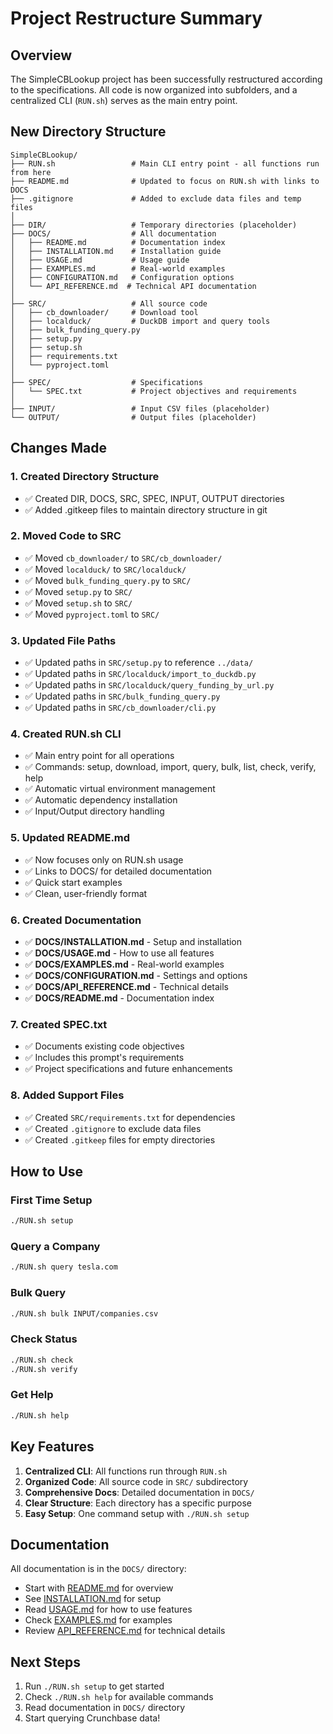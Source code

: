 # Project Restructure Summary

## Overview

The SimpleCBLookup project has been successfully restructured according to the specifications. All code is now organized into subfolders, and a centralized CLI (`RUN.sh`) serves as the main entry point.

## New Directory Structure

```
SimpleCBLookup/
├── RUN.sh                 # Main CLI entry point - all functions run from here
├── README.md              # Updated to focus on RUN.sh with links to DOCS
├── .gitignore             # Added to exclude data files and temp files
│
├── DIR/                   # Temporary directories (placeholder)
├── DOCS/                  # All documentation
│   ├── README.md          # Documentation index
│   ├── INSTALLATION.md    # Installation guide
│   ├── USAGE.md           # Usage guide
│   ├── EXAMPLES.md        # Real-world examples
│   ├── CONFIGURATION.md   # Configuration options
│   └── API_REFERENCE.md  # Technical API documentation
│
├── SRC/                   # All source code
│   ├── cb_downloader/     # Download tool
│   ├── localduck/         # DuckDB import and query tools
│   ├── bulk_funding_query.py
│   ├── setup.py
│   ├── setup.sh
│   ├── requirements.txt
│   └── pyproject.toml
│
├── SPEC/                  # Specifications
│   └── SPEC.txt           # Project objectives and requirements
│
├── INPUT/                 # Input CSV files (placeholder)
└── OUTPUT/                # Output files (placeholder)
```

## Changes Made

### 1. Created Directory Structure
- ✅ Created DIR, DOCS, SRC, SPEC, INPUT, OUTPUT directories
- ✅ Added .gitkeep files to maintain directory structure in git

### 2. Moved Code to SRC
- ✅ Moved `cb_downloader/` to `SRC/cb_downloader/`
- ✅ Moved `localduck/` to `SRC/localduck/`
- ✅ Moved `bulk_funding_query.py` to `SRC/`
- ✅ Moved `setup.py` to `SRC/`
- ✅ Moved `setup.sh` to `SRC/`
- ✅ Moved `pyproject.toml` to `SRC/`

### 3. Updated File Paths
- ✅ Updated paths in `SRC/setup.py` to reference `../data/`
- ✅ Updated paths in `SRC/localduck/import_to_duckdb.py`
- ✅ Updated paths in `SRC/localduck/query_funding_by_url.py`
- ✅ Updated paths in `SRC/bulk_funding_query.py`
- ✅ Updated paths in `SRC/cb_downloader/cli.py`

### 4. Created RUN.sh CLI
- ✅ Main entry point for all operations
- ✅ Commands: setup, download, import, query, bulk, list, check, verify, help
- ✅ Automatic virtual environment management
- ✅ Automatic dependency installation
- ✅ Input/Output directory handling

### 5. Updated README.md
- ✅ Now focuses only on RUN.sh usage
- ✅ Links to DOCS/ for detailed documentation
- ✅ Quick start examples
- ✅ Clean, user-friendly format

### 6. Created Documentation
- ✅ **DOCS/INSTALLATION.md** - Setup and installation
- ✅ **DOCS/USAGE.md** - How to use all features
- ✅ **DOCS/EXAMPLES.md** - Real-world examples
- ✅ **DOCS/CONFIGURATION.md** - Settings and options
- ✅ **DOCS/API_REFERENCE.md** - Technical details
- ✅ **DOCS/README.md** - Documentation index

### 7. Created SPEC.txt
- ✅ Documents existing code objectives
- ✅ Includes this prompt's requirements
- ✅ Project specifications and future enhancements

### 8. Added Support Files
- ✅ Created `SRC/requirements.txt` for dependencies
- ✅ Created `.gitignore` to exclude data files
- ✅ Created `.gitkeep` files for empty directories

## How to Use

### First Time Setup
```bash
./RUN.sh setup
```

### Query a Company
```bash
./RUN.sh query tesla.com
```

### Bulk Query
```bash
./RUN.sh bulk INPUT/companies.csv
```

### Check Status
```bash
./RUN.sh check
./RUN.sh verify
```

### Get Help
```bash
./RUN.sh help
```

## Key Features

1. **Centralized CLI**: All functions run through `RUN.sh`
2. **Organized Code**: All source code in `SRC/` subdirectory
3. **Comprehensive Docs**: Detailed documentation in `DOCS/`
4. **Clear Structure**: Each directory has a specific purpose
5. **Easy Setup**: One command setup with `./RUN.sh setup`

## Documentation

All documentation is in the `DOCS/` directory:
- Start with [README.md](DOCS/README.md) for overview
- See [INSTALLATION.md](DOCS/INSTALLATION.md) for setup
- Read [USAGE.md](DOCS/USAGE.md) for how to use features
- Check [EXAMPLES.md](DOCS/EXAMPLES.md) for examples
- Review [API_REFERENCE.md](DOCS/API_REFERENCE.md) for technical details

## Next Steps

1. Run `./RUN.sh setup` to get started
2. Check `./RUN.sh help` for available commands
3. Read documentation in `DOCS/` directory
4. Start querying Crunchbase data!

